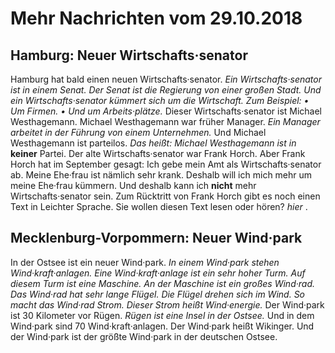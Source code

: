 # Mehr Nachrichten vom 29.10.2018


## Hamburg: Neuer Wirtschafts·senator
Hamburg hat bald einen neuen Wirtschafts·senator. 
*Ein Wirtschafts·senator ist in einem Senat.* 
*Der Senat ist die Regierung von einer großen Stadt.* 
*Und ein Wirtschafts·senator kümmert sich um die Wirtschaft.* *Zum Beispiel:* *• Um Firmen.* 
*• Und um Arbeits·plätze.* Dieser Wirtschafts·senator ist Michael Westhagemann. Michael Westhagemann war früher Manager. 
*Ein Manager arbeitet in der Führung von einem Unternehmen.* Und Michael Westhagemann ist parteilos. *Das heißt:* 
*Michael Westhagemann ist in* **keiner** Partei. Der alte Wirtschafts·senator war Frank Horch. Aber Frank Horch hat im September gesagt: Ich gebe mein Amt als Wirtschafts·senator ab. Meine Ehe·frau ist nämlich sehr krank. Deshalb will ich mich mehr um meine Ehe·frau kümmern. Und deshalb kann ich **nicht** mehr Wirtschafts·senator sein. 
Zum Rücktritt von Frank Horch gibt es noch einen Text in Leichter Sprache. Sie wollen diesen Text lesen oder hören?  *hier* . 

## Mecklenburg-Vorpommern: Neuer Wind·park
In der Ostsee ist ein neuer Wind·park. 
*In einem Wind·park stehen Wind·kraft·anlagen.* 
*Eine Wind·kraft·anlage ist ein sehr hoher Turm.* 
*Auf diesem Turm ist eine Maschine.* 
*An der Maschine ist ein großes Wind·rad.* 
*Das Wind·rad hat sehr lange Flügel.* 
*Die Flügel drehen sich im Wind.* 
*So macht das Wind·rad Strom.* 
*Dieser Strom heißt Wind·energie.* Der Wind·park ist 30 Kilometer vor Rügen. 
*Rügen ist eine Insel in der Ostsee.* Und in dem Wind·park sind 70 Wind·kraft·anlagen. Der Wind·park heißt Wikinger. Und der Wind·park ist der größte Wind·park in der deutschen Ostsee. 
